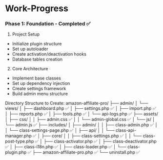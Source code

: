 # Work-Progress
### Phase 1: Foundation - Completed ✅
1. Project Setup 
- Initialize plugin structure 
- Set up autoloader 
- Create activation/deactivation hooks 
- Database tables creation 
2. Core Architecture 
- Implement base classes 
- Set up dependency injection 
- Create settings framework 
- Build admin menu structure

Directory Structure to Create:
amazon-affiliate-pro/
├── admin/
│   └── views/
│       ├── dashboard.php ✅
│       ├── settings.php ✅
│       ├── import.php ✅
│       ├── reports.php ✅
│       ├── tools.php ✅
│       └── api-logs.php ✅
├── assets/
│   ├── css/
│   │   ├── admin.css ✅
│   │   └── admin-global.css ✅
│   └── js/
│       └── admin.js ✅
├── includes/
│   ├── admin/
│   │   ├── class-admin.php ✅
│   │   └── class-settings-page.php ✅
│   ├── api/
│   │   └── class-api-manager.php ✅
│   ├── core/
│   │   ├── class-settings.php ✅
│   │   └── class-post-type.php ✅
│   ├── class-activator.php ✅
│   ├── class-deactivator.php ✅
│   ├── class-i18n.php ✅
│   ├── class-loader.php ✅
│   └── class-plugin.php ✅
├── amazon-affiliate-pro.php ✅
└── uninstall.php ✅
